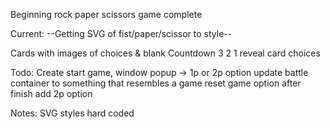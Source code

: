 Beginning rock paper scissors game complete

Current:
--Getting SVG of fist/paper/scissor to style--

Cards with images of choices & blank
Countdown 3 2 1 reveal card choices


Todo:
Create start game, window popup -> 1p or 2p option
update battle container to something that resembles a game
reset game option after finish
add 2p option


Notes:
SVG styles hard coded